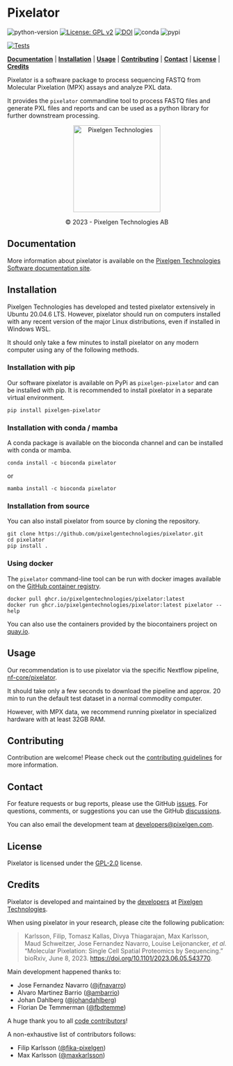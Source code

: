 # Pixelator


![python-version](https://img.shields.io/badge/python-3.10%20%7C%203.11-blue)
[![License: GPL v2](https://img.shields.io/badge/License-GPL_v2-blue.svg)](https://www.gnu.org/licenses/old-licenses/gpl-2.0.en.html)
[![DOI](https://img.shields.io/badge/DOI-10.1101/2023.06.05.543770-B31B1B.svg)](https://www.biorxiv.org/content/10.1101/2023.06.05.543770v1)
![conda](https://anaconda.org/bioconda/pixelator/badges/version.svg)
![pypi](https://img.shields.io/pypi/v/pixelgen-pixelator)

[![Tests](https://github.com/PixelgenTechnologies/pixelator/actions/workflows/tests.yml/badge.svg)](https://github.com/PixelgenTechnologies/pixelator/actions/workflows/tests.yml)

[**Documentation**](#documentation) |
[**Installation**](#installation) |
[**Usage**](#usage) |
[**Contributing**](#contributing) |
[**Contact**](#contact) |
[**License**](#license) |
[**Credits**](#credits)


Pixelator is a software package to process sequencing FASTQ from Molecular Pixelation (MPX) assays
and analyze PXL data.

It provides the `pixelator` commandline tool to process FASTQ files and generate PXL files and reports
and can be used as a python library for further downstream processing.


<p align="center">
    <img src="https://www.pixelgen.com/wp-content/uploads/2022/12/share-image-pixelgen.png" height=200
     alt="Pixelgen Technologies" />
</p>
<div align="center">© 2023 - Pixelgen Technologies AB</div>

## Documentation

More information about pixelator is available on the [Pixelgen Technologies Software documentation site](https://software.pixelgen.com/).

## Installation

Pixelgen Technologies has developed and tested pixelator extensively in Ubuntu 20.04.6 LTS. However, pixelator should run on computers installed with any recent version of the major Linux distributions, even if installed in Windows WSL. 

It should only take a few minutes to install pixelator on any modern computer using any of the following methods.

### Installation with pip

Our software pixelator is available on PyPi as `pixelgen-pixelator` and can be installed with pip.
It is recommended to install pixelator in a separate virtual environment.

```shell
pip install pixelgen-pixelator
```

### Installation with conda / mamba

A conda package is available on the bioconda channel and can be installed with conda or mamba.

```shell
conda install -c bioconda pixelator
```
or
```shell
mamba install -c bioconda pixelator
```

### Installation from source

You can also install pixelator from source by cloning the repository.

```shell
git clone https://github.com/pixelgentechnologies/pixelator.git
cd pixelator
pip install .
```

### Using docker

The `pixelator` command-line tool can be run with docker images available on
the [GitHub container registry](https://github.com/PixelgenTechnologies/pixelator/pkgs/container/pixelator).

```shell
docker pull ghcr.io/pixelgentechnologies/pixelator:latest
docker run ghcr.io/pixelgentechnologies/pixelator:latest pixelator --help
```

You can also use the containers provided by the biocontainers project on [quay.io](https://quay.io/repository/biocontainers/pixelator).

## Usage

Our recommendation is to use pixelator via the specific Nextflow pipeline, [nf-core/pixelator](https://github.com/nf-core/pixelator).

It should take only a few seconds to download the pipeline and approx. 20 min to run the default test dataset in a normal commodity computer. 

However, with MPX data, we recommend running pixelator in specialized hardware with at least 32GB RAM.

## Contributing

Contribution are welcome!
Please check out the [contributing guidelines](./CONTRIBUTING.md) for more information.

## Contact

For feature requests or bug reports, please use the GitHub [issues](https://github.com/PixelgenTechnologies/pixelator/issues).
For questions, comments, or suggestions you can use the GitHub [discussions](https://github.com/PixelgenTechnologies/pixelator/discussions).

You can also email the development team at [developers@pixelgen.com](mailto:developers@pixelgen.com).

## License

Pixelator is licensed under the [GPL-2.0](./LICENSE) license.

## Credits

Pixelator is developed and maintained by the [developers](https://github.com/PixelgenTechnologies) at [Pixelgen Technologies](https://pixelgen.com).

When using pixelator in your research, please cite the following publication:

> Karlsson, Filip, Tomasz Kallas, Divya Thiagarajan, Max Karlsson, Maud Schweitzer, Jose Fernandez Navarro, Louise Leijonancker, _et al._ “Molecular Pixelation: Single Cell Spatial Proteomics by Sequencing.” bioRxiv, June 8, 2023. https://doi.org/10.1101/2023.06.05.543770.


Main development happened thanks to:

- Jose Fernandez Navarro ([@jfnavarro](https://github.com/jfnavarro))
- Alvaro Martinez Barrio ([@ambarrio](https://github.com/ambarrio))
- Johan Dahlberg ([@johandahlberg](https://github.com/johandahlberg))
- Florian De Temmerman ([@fbdtemme](https://github.com/fbdtemme))

A huge thank you to all [code contributors](https://github.com/PixelgenTechnologies/pixelator/graphs/contributors)!

A non-exhaustive list of contributors follows:

- Filip Karlsson ([@fika-pixelgen](https://github.com/fika-pixelgen))
- Max Karlsson ([@maxkarlsson](https://github.com/maxkarlsson))
